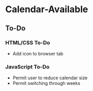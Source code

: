 # Calendar-Available

## To-Do

### HTML/CSS To-Do
- Add icon to browser tab

### JavaScript To-Do
- Permit user to reduce calendar size
- Permit switching through weeks